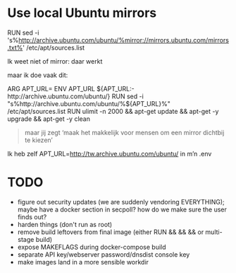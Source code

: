 
# Use local Ubuntu mirrors
RUN sed -i 's%http://archive.ubuntu.com/ubuntu/%mirror://mirrors.ubuntu.com/mirrors.txt%' /etc/apt/sources.list

Ik weet niet of mirror: daar werkt

maar ik doe vaak dit:

ARG APT_URL=
ENV APT_URL ${APT_URL:-http://archive.ubuntu.com/ubuntu/}
RUN sed -i "s%http://archive.ubuntu.com/ubuntu/%${APT_URL}%" /etc/apt/sources.list
RUN ulimit -n 2000 && apt-get update && apt-get -y upgrade && apt-get -y clean

> maar jij zegt ‘maak het makkelijk voor mensen om een mirror dichtbij te kiezen’

Ik heb zelf APT_URL=http://tw.archive.ubuntu.com/ubuntu/ in m’n .env

# TODO

* figure out security updates (we are suddenly vendoring EVERYTHING); maybe have a docker section in secpoll? how do we make sure the user finds out?
* harden things (don't run as root)
* remove build leftovers from final image (either RUN && && && or multi-stage build)
* expose MAKEFLAGS during docker-compose build
* separate API key/webserver password/dnsdist console key
* make images land in a more sensible workdir